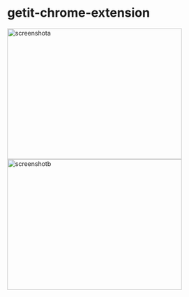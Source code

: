 # getit-chrome-extension

<img width="400" height="300" alt="screenshota" src="https://cloud.githubusercontent.com/assets/18505102/21940297/adecbc46-d991-11e6-9dae-0428804b9097.png">
<img width="400" height="300" alt="screenshotb" src="https://cloud.githubusercontent.com/assets/18505102/21940138/e122d862-d990-11e6-9f31-4b997c0600e1.png">
